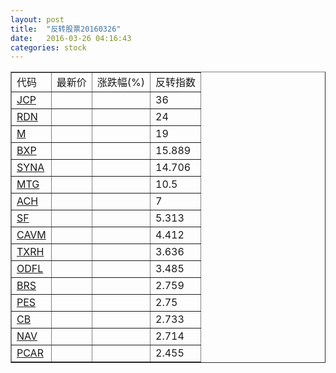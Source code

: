 ```yaml
---
layout: post
title:  "反转股票20160326"
date:   2016-03-26 04:16:43
categories: stock
---
```


<script type="text/javascript">
var stockList = []
stockList.push('gb_jcp');
stockList.push('gb_rdn');
stockList.push('gb_m');
stockList.push('gb_bxp');
stockList.push('gb_syna');
stockList.push('gb_mtg');
stockList.push('gb_ach');
stockList.push('gb_sf');
stockList.push('gb_cavm');
stockList.push('gb_txrh');
stockList.push('gb_odfl');
stockList.push('gb_brs');
stockList.push('gb_pes');
stockList.push('gb_cb');
stockList.push('gb_nav');
stockList.push('gb_pcar');
</script>

<table border="1">
 <tr>
 <td>代码</td>
  <td>最新价</td>
  <td>涨跌幅(%)</td>
 <td>反转指数</td>
</tr>
  <tr id="jcp"><td><a href="http://stock.finance.sina.com.cn/usstock/quotes/JCP.html" target="_blank">JCP</a></td><td></td><td></td><td>36</td></tr>
  <tr id="rdn"><td><a href="http://stock.finance.sina.com.cn/usstock/quotes/RDN.html" target="_blank">RDN</a></td><td></td><td></td><td>24</td></tr>
  <tr id="m"><td><a href="http://stock.finance.sina.com.cn/usstock/quotes/M.html" target="_blank">M</a></td><td></td><td></td><td>19</td></tr>
  <tr id="bxp"><td><a href="http://stock.finance.sina.com.cn/usstock/quotes/BXP.html" target="_blank">BXP</a></td><td></td><td></td><td>15.889</td></tr>
  <tr id="syna"><td><a href="http://stock.finance.sina.com.cn/usstock/quotes/SYNA.html" target="_blank">SYNA</a></td><td></td><td></td><td>14.706</td></tr>
  <tr id="mtg"><td><a href="http://stock.finance.sina.com.cn/usstock/quotes/MTG.html" target="_blank">MTG</a></td><td></td><td></td><td>10.5</td></tr>
  <tr id="ach"><td><a href="http://stock.finance.sina.com.cn/usstock/quotes/ACH.html" target="_blank">ACH</a></td><td></td><td></td><td>7</td></tr>
  <tr id="sf"><td><a href="http://stock.finance.sina.com.cn/usstock/quotes/SF.html" target="_blank">SF</a></td><td></td><td></td><td>5.313</td></tr>
  <tr id="cavm"><td><a href="http://stock.finance.sina.com.cn/usstock/quotes/CAVM.html" target="_blank">CAVM</a></td><td></td><td></td><td>4.412</td></tr>
  <tr id="txrh"><td><a href="http://stock.finance.sina.com.cn/usstock/quotes/TXRH.html" target="_blank">TXRH</a></td><td></td><td></td><td>3.636</td></tr>
  <tr id="odfl"><td><a href="http://stock.finance.sina.com.cn/usstock/quotes/ODFL.html" target="_blank">ODFL</a></td><td></td><td></td><td>3.485</td></tr>
  <tr id="brs"><td><a href="http://stock.finance.sina.com.cn/usstock/quotes/BRS.html" target="_blank">BRS</a></td><td></td><td></td><td>2.759</td></tr>
  <tr id="pes"><td><a href="http://stock.finance.sina.com.cn/usstock/quotes/PES.html" target="_blank">PES</a></td><td></td><td></td><td>2.75</td></tr>
  <tr id="cb"><td><a href="http://stock.finance.sina.com.cn/usstock/quotes/CB.html" target="_blank">CB</a></td><td></td><td></td><td>2.733</td></tr>
  <tr id="nav"><td><a href="http://stock.finance.sina.com.cn/usstock/quotes/NAV.html" target="_blank">NAV</a></td><td></td><td></td><td>2.714</td></tr>
  <tr id="pcar"><td><a href="http://stock.finance.sina.com.cn/usstock/quotes/PCAR.html" target="_blank">PCAR</a></td><td></td><td></td><td>2.455</td></tr>
</table>
